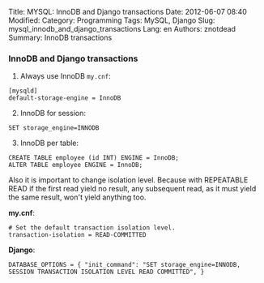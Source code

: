Title: MYSQL: InnoDB and Django transactions
Date: 2012-06-07 08:40
Modified: 
Category: Programming
Tags: MySQL,  Django
Slug: mysql_innodb_and_django_transactions
Lang: en
Authors: znotdead
Summary: InnoDB transactions

### InnoDB and Django transactions

1.  Always use InnoDB `my.cnf`:
```
[mysqld]
default-storage-engine = InnoDB
```
2. InnoDB for session:
```
SET storage_engine=INNODB
```
3. InnoDB per table:
```
CREATE TABLE employee (id INT) ENGINE = InnoDB;
ALTER TABLE employee ENGINE = InnoDB;
```

Also it is important to change isolation level. Because with REPEATABLE READ if the first read yield no result, any subsequent read, as it must yield the same result, won't yield anything too.

**my.cnf**:
```
# Set the default transaction isolation level.
transaction-isolation = READ-COMMITTED
```

**Django**:
```
DATABASE_OPTIONS = { "init_command": "SET storage_engine=INNODB, SESSION TRANSACTION ISOLATION LEVEL READ COMMITTED", }
```
